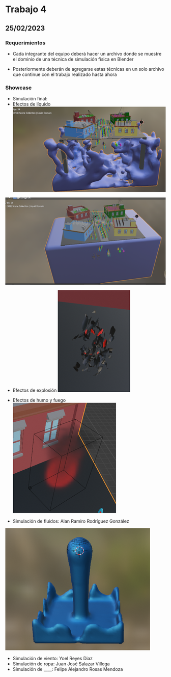 # Trabajo 4

## 25/02/2023

### Requerimientos
- Cada integrante del equipo deberá hacer un archivo donde se muestre
el dominio de una técnica de simulación física en Blender

- Posteriormente deberán de agregarse estas técnicas en un solo archivo
que continue con el trabajo realizado hasta ahora

### Showcase
- Simulación final: 
- Efectos de líquido
![Líquido1](https://github.com/AlanRodz2/TrabajosEquipo5/blob/main/Trabajo4/img/AlanRamiroRodriguezGonzalez_2.png)

![Líquido2](https://github.com/AlanRodz2/TrabajosEquipo5/blob/main/Trabajo4/img/AlanRamiroRodriguezGonzalez_3.png)

- Efectos de explosión
![Humo](https://github.com/AlanRodz2/TrabajosEquipo5/blob/main/Trabajo4/img/final_2.png)

- Efectos de humo y fuego
![Humo](https://github.com/AlanRodz2/TrabajosEquipo5/blob/main/Trabajo4/img/final_1.png)

- Simulación de fluidos: Alan Ramiro Rodríguez González

![Alan](https://github.com/AlanRodz2/TrabajosEquipo5/blob/main/Trabajo4/img/AlanRamiroRodriguezGonzalez_1.png)

- Simulación de viento: Yoel Reyes Diaz
- Simulación de ropa: Juan José Salazar Villega
- Simulación de ____: Felipe Alejandro Rosas Mendoza